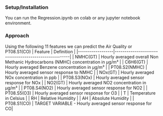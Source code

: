 ### Setup/Installation
You can run the Regression.ipynb on colab or any jupyter notebook environment.

### Approach
Using the following 11 features we can predict the Air Quality or PT08.S1(CO)
| Feature          | Definition                                            |
|------------------|-------------------------------------------------------|
| NMHC(GT)         | Hourly averaged overall Non Methanic Hydrocarbons (NMHC) concentration in µg/m³ |
| C6H6(GT)         | Hourly averaged Benzene concentration in µg/m³         |
| PT08.S2(NMHC)    | Hourly averaged sensor response to NMHC                |
| NOx(GT)          | Hourly averaged NOx concentration in ppb               |
| PT08.S3(NOx)     | Hourly averaged sensor response for NOx                |
| NO2(GT)          | Hourly averaged NO2 concentration in µg/m³             |
| PT08.S4(NO2)     | Hourly averaged sensor response for NO2                |
| PT08.S5(O3)      | Hourly averaged sensor response for O3                 |
| T                | Temperature in Celsius                                 |
| RH               | Relative Humidity                                      |
| AH               | Absolute Humidity                                      |
| PT08.S1(CO)      | TARGET VARIABLE - Hourly averaged sensor response for CO|
